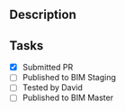## Description

## Tasks
- [x] Submitted PR
- [ ] Published to BIM Staging
- [ ] Tested by David
- [ ] Published to BIM Master
